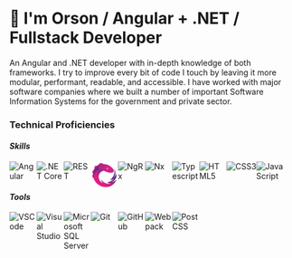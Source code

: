 # 👋 I'm Orson / Angular + .NET / Fullstack Developer

An Angular and .NET developer with in-depth knowledge of both frameworks. I try to 
improve every bit of code I touch by leaving it more modular, performant, readable, and
accessible. I have worked with major software companies where we built a number of
important Software Information Systems for the government and private sector.

### Technical Proficiencies

#### *Skills*

<img align="left" alt="Angular" src="https://angular.io/assets/images/logos/angular/angular_solidBlack.svg" width="48px" />
<img align="left" alt=".NET Core" src="https://github.com/dotnet/docs/blob/cb475ed45f881e9462e34764480d3b0ebce85e91/docs/images/hub/netcore.svg" width="48px" />
<img align="left" alt="REST" src="https://icon-library.com/images/rest-icon/rest-icon-27.jpg" width="48px" />
<img align="left" alt="RxJS" src="https://raw.githubusercontent.com/ReactiveX/rxjs/master/resources/CI-CD/logo/svg/RxJs_Logo_Basic.svg" width="48px" />
<img align="left" alt="NgRx" src="https://ngrx.io/assets/images/ngrx-badge.png" width="48px" />
<img align="left" alt="Nx" src="https://ultimatecourses.com/assets/category/nx-6c132a35ad2a671dd3cf042dbbc4e1d941a3c52971b01c9e332b4300dba07df4.svg" width="48px" />
<img align="left" alt="Typescript" src="https://github.com/microsoft/TypeScript-Website/blob/f407e1ae19e5e990d9901ac8064a32a8cc60edf0/packages/typescriptlang-org/static/branding/ts-logo-512.svg" width="48px" />
<img align="left" alt="HTML5" src="https://www.w3.org/html/logo/downloads/HTML5_Logo.svg" width="48px" />
<img align="left" alt="CSS3" src="https://upload.wikimedia.org/wikipedia/commons/d/d5/CSS3_logo_and_wordmark.svg" height="48px" />
<img align="left" alt="JavaScript" src="https://upload.wikimedia.org/wikipedia/commons/9/99/Unofficial_JavaScript_logo_2.svg" width="48px" /><br /><br />

#### *Tools*

<img align="left" alt="VSCode" src="https://upload.wikimedia.org/wikipedia/commons/2/2d/Visual_Studio_Code_1.18_icon.svg" width="48px" />
<img align="left" alt="Visual Studio" src="https://upload.wikimedia.org/wikipedia/commons/5/59/Visual_Studio_Icon_2019.svg" width="48px" />
<img align="left" alt="Microsoft SQL Server" src="https://brandslogos.com/wp-content/uploads/images/large/microsoft-sql-server-logo-vector.svg" width="48px" />
<img align="left" alt="Git" src="https://upload.wikimedia.org/wikipedia/commons/3/3f/Git_icon.svg" width="48px" />
<img align="left" alt="GitHub" src="https://upload.wikimedia.org/wikipedia/commons/9/91/Octicons-mark-github.svg" width="48px" />
<img align="left" alt="Webpack" src="https://raw.githubusercontent.com/webpack/media/master/logo/icon-square-big.svg" width="48px" />
<img align="left" alt="PostCSS" src="https://raw.githubusercontent.com/postcss/brand/master/dist/postcss-logo-symbol.svg" width="48px" />




<!--

<img align="left" alt=".NET" src="https://github.com/dotnet/brand/blob/main/logo/dotnet-logo.svg" width="48px" />

<img align="left" alt="Angular" src="https://cdn.iconscout.com/icon/free/png-48/angular-3628031-3030497.png" />
<img align="left" alt="C#" src="https://cdn.iconscout.com/icon/free/png-48/csharp-1175240.png" />


<img align="left" alt="Bootstrap" src="https://cdn.iconscout.com/icon/free/png-48/bootstrap-226077.png" />
<img align="left" alt="CSS3" src="https://cdn.iconscout.com/icon/free/png-48/css3-9-1175237.png" />
<img align="left" alt="HTML5" src="https://cdn.iconscout.com/icon/free/png-48/html5-10-569380.png" />
<img align="left" alt="JavaScript" src="https://cdn.iconscout.com/icon/free/png-48/javascript-24-1174950.png" />
<img align="left" alt="jQuery" src="https://cdn.iconscout.com/icon/free/png-48/jquery-7-1175152.png" />
<img align="left" alt="React" src="https://cdn.iconscout.com/icon/free/png-48/react-4-1175110.png" />
<img align="left" alt="Sass" src="https://cdn.iconscout.com/icon/free/png-48/sass-226054.png" />
<img align="left" alt="TypeScript" src="https://cdn.iconscout.com/icon/free/png-48/typescript-1174965.png" />
<img align="left" alt="Webpack" src="https://cdn.iconscout.com/icon/free/png-48/webpack-3-1174982.png" /><br /><br />-->



<!--

<a href="https://iconscout.com/icons/angular" target="_blank">Angular Icon</a> by <a href="https://iconscout.com/contributors/icon-mafia" target="_blank">Icon Mafia</a>
**dev-sampsonorson/dev-sampsonorson** is a ✨ _special_ ✨ repository because its `README.md` (this file) appears on your GitHub profile.

Here are some ideas to get you started:

- 🔭 I’m currently working on ...
- 🌱 I’m currently learning ...
- 👯 I’m looking to collaborate on ...
- 🤔 I’m looking for help with ...
- 💬 Ask me about ...
- 📫 How to reach me: ...
- 😄 Pronouns: ...
- ⚡ Fun fact: ...
-->
